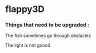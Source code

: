 # flappy3D

### Things that need to be upgraded :

 The fish sometimes go through obstacles
 
 The light is not goood
